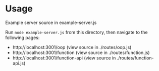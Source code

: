 # Usage
Example server source in example-server.js

Run `node example-server.js` from this directory, then navigate to the following pages:
* http://localhost:3001/oop (view source in ./routes/oop.js)
* http://localhost:3001/function (view source in ./routes/function.js)
* http://localhost:3001/function-api (view source in ./routes/function-api.js)
